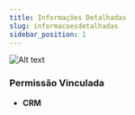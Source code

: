 ```yaml
---
title: Informações Detalhadas
slug: informacoesdetalhadas
sidebar_position: 1
---
```


![Alt text](image-1.png)





### Permissão Vinculada

- **CRM**